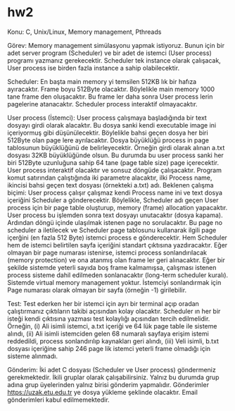 # hw2

Konu: C, Unix/Linux, Memory management, Pthreads

Görev: Memory management simülasyonu yapmak istiyoruz. Bunun için bir adet server program
(Scheduler) ve bir adet de istemci (User process) programı yazmanız gerekecektir. Scheduler tek
instance olarak çalışacak, User process ise birden fazla instance a sahip olabilecektir.

Scheduler: En başta main memory yi temsilen 512KB lık bir hafıza ayıracaktır. Frame boyu 512Byte
olacaktır. Böylelikle main memory 1000 tane frame den oluşacaktır. Bu frame ler daha sonra User
process lerin pagelerine atanacaktır. Scheduler process interaktif olmayacaktır.

User process (İstemci): User process çalışmaya başladığında bir text dosyayı girdi olarak alacaktır. Bu
dosya sanki kendi executable image ini içeriyormuş gibi düşünülecektir. Böylelikle bahsi geçen dosya
her biri 512Byte olan page lere ayrılacaktır. Dosya büyüklüğü process in page tablosunun büyüklüğünü
de belirleyecektir. Örneğin girdi olarak alınan a.txt dosyası 32KB büyüklüğünde olsun. Bu durumda bu
user process sanki her biri 512Byte uzunluğuna sahip 64 tane (page table size) page içerecektir. User
process interaktif olacaktır ve sonsuz döngüde çalışacaktır. Program komut satırından çalıştığında iki
parametre alacaktır, ilki Process name, ikincisi bahsi geçen text dosyası (örnekteki a.txt) adı.
Beklenen çalışma biçimi: User process çalışır çalışmaz kendi Process name ini ve text dosya içeriğini
Scheduler a gönderecektir. Böylelikle, Scheduler adı geçen User process için bir page table oluşturup,
memory (frame) allocation yapacaktır. User process bu işlemden sonra text dosyayı unutacaktır (dosya
kapama). Ardından döngü içinde ulaşılmak istenen page no sorulacaktır. Bu page no scheduler a
iletilecek ve Scheduler page tablosunu kullanarak ilgili page içerğini (en fazla 512 Byte) istemci process
e gönderecektir. Hem Scheduler hem de istemci belirtilen sayfa içeriğini standart çıktısına
yazdıracaktır. Eğer olmayan bir page numarası istenirse, istemci process sonlandırılacak (memory
protection) ve ona atanmış olan frame ler geri alınacaktır. Eğer bir şekilde sistemde yeterli sayıda boş
frame kalmamışsa, çalışması istenen process sisteme dahil edilmeden sonlanacaktır (long-term
scheduler kuralı). Sistemde virtual memory management yoktur. İstemciyi sonlandırmak için Page
numarası olarak olmayan bir sayfa (örneğin -1) girilebilir.

Test: Test ederken her bir istemci için ayrı bir terminal açıp oradan çalıştırmanız çıktıların takibi
açısından kolay olacaktır. Scheduler ın her bir isteği kendi çıktısına yazması test kolaylığı açısından
tercih edilmelidir. Örneğin, (i) Ali isimli istemci, a.txt içeriği ve 64 lük page table ile sisteme alındı, (ii)
Ali isimli istemciden gelen 68 numaralı sayfaya erişim istemi reddedildi, process sonlandırılıp kaynakları
geri alındı, (iii) Veli isimli, b.txt dosyası içeriğine sahip 246 page lik istemci yeterli frame olmadığı için
sisteme alınmadı.

Gönderim: İki adet C dosyası (Scheduler ve User process) göndermeniz gerekmektedir. İkili gruplar
olarak çalışabilirsiniz. Yalnız bu durumda grup adına grup üyelerinden yalnız birisi gönderim yapmalıdır.
Gönderimler https://uzak.etu.edu.tr ye dosya yükleme şeklinde olacaktır. Email gönderimleri kabul
edilmemektedir.
